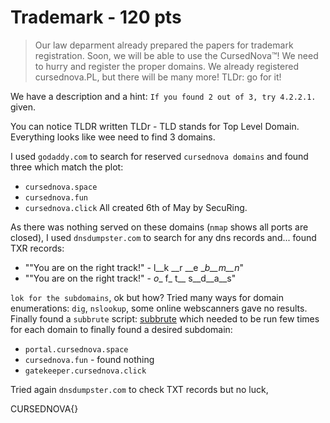 # Trademark - 120 pts

> Our law deparment already prepared the papers for trademark registration. Soon, we will be able to use the CursedNova™! We need to hurry and register the proper domains. We already registered cursednova.PL, but there will be many more! TLDr: go for it!

We have a description and a hint: `If you found 2 out of 3, try 4.2.2.1.` given. 

You can notice TLDR written TLDr - TLD stands for Top Level Domain. Everything looks like wee need to find 3 domains. 
<!-- First, I set my DNS to 4.2.2.1 -->
I used `godaddy.com` to search for reserved `cursednova domains` and found three which match the plot:
- `cursednova.space`
- `cursednova.fun`
- `cursednova.click`
All created 6th of May by SecuRing.

As there was nothing served on these domains (`nmap` shows all ports are closed), I used `dnsdumpster.com` to search for any dns records and... found TXR records:
- "\"You are on the right track!\" - l__k __r __e __b__m__n_"
- "\"You are on the right track!\" - _o__ f_ t__ s__d__a__s"

`lok for the subdomains`, ok but how? 
Tried many ways for domain enumerations: `dig`, `nslookup`, some online webscanners gave no results.
Finally found a `subbrute` script: [subbrute](https://github.com/TheRook/subbrute) which needed to be run few times for each domain to finally found a desired subdomain:
- `portal.cursednova.space`
- `cursednova.fun` - found nothing
- `gatekeeper.cursednova.click` 

Tried again `dnsdumpster.com` to check TXT records but no luck, 

CURSEDNOVA{}
